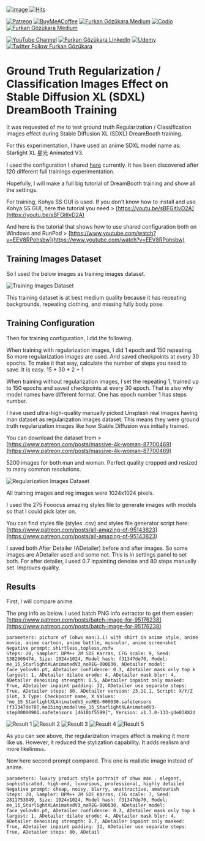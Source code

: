 
[![image](https://img.shields.io/discord/772774097734074388?label=Discord&logo=discord)](https://discord.com/servers/software-engineering-courses-secourses-772774097734074388) [![Hits](https://hits.seeyoufarm.com/api/count/incr/badge.svg?url=https%3A%2F%2Fgithub.com%2FFurkanGozukara%2FStable-Diffusion%2Fblob%2Fmain%2FGenerative-AI%2FGoogle-Gemini-AI-Full-Video-The-Only-Competitor-Against-ChatGPT-GPT-4-Number-1-On-Benchmarks.md&count_bg=%2379C83D&title_bg=%239E0F0F&icon=apachespark.svg&icon_color=%23E7E7E7&title=views&edge_flat=false)](https://hits.seeyoufarm.com) 

[![Patreon](https://img.shields.io/badge/Patreon-Support%20Me-F2EB0E?style=for-the-badge&logo=patreon)](https://www.patreon.com/SECourses) [![BuyMeACoffee](https://img.shields.io/badge/Buy%20Me%20a%20Coffee-ffdd00?style=for-the-badge&logo=buy-me-a-coffee&logoColor=black)](https://www.buymeacoffee.com/DrFurkan) [![Furkan Gözükara Medium](https://img.shields.io/badge/Medium-Follow%20Me-800080?style=for-the-badge&logo=medium&logoColor=white)](https://medium.com/@furkangozukara) [![Codio](https://img.shields.io/static/v1?style=for-the-badge&message=Articles&color=4574E0&logo=Codio&logoColor=FFFFFF&label=CivitAI)](https://civitai.com/user/SECourses/articles) [![Furkan Gözükara Medium](https://img.shields.io/badge/DeviantArt-Follow%20Me-990000?style=for-the-badge&logo=deviantart&logoColor=white)](https://www.deviantart.com/monstermmorpg)

[![YouTube Channel](https://img.shields.io/badge/YouTube-SECourses-C50C0C?style=for-the-badge&logo=youtube)](https://www.youtube.com/SECourses)  [![Furkan Gözükara LinkedIn](https://img.shields.io/badge/LinkedIn-Follow%20Me-0077B5?style=for-the-badge&logo=linkedin&logoColor=white)](https://www.linkedin.com/in/furkangozukara/)   [![Udemy](https://img.shields.io/static/v1?style=for-the-badge&message=Stable%20Diffusion%20Course&color=A435F0&logo=Udemy&logoColor=FFFFFF&label=Udemy)](https://www.udemy.com/course/stable-diffusion-dreambooth-lora-zero-to-hero/?referralCode=E327407C9BDF0CEA8156) [![Twitter Follow Furkan Gözükara](https://img.shields.io/badge/Twitter-Follow%20Me-1DA1F2?style=for-the-badge&logo=twitter&logoColor=white)](https://twitter.com/GozukaraFurkan)

# Ground Truth Regularization / Classification Images Effect on Stable Diffusion XL (SDXL) DreamBooth Training

It was requested of me to test ground truth Regularization / Classification images effect during Stable Diffusion XL (SDXL) DreamBooth training.

For this experimentation, I have used an anime SDXL model name as: Starlight XL 星光 Animated V3.

I used the configuration I shared [here](https://www.patreon.com/posts/very-best-for-of-89213064) currently. It has been discovered after 120 different full trainings experimentation.

Hopefully, I will make a full big tutorial of DreamBooth training and show all the settings.

For training, Kohya SS GUI is used. If you don’t know how to install and use Kohya SS GUI, here the tutorial you need > [https://youtu.be/sBFGitIvD2A](https://youtu.be/sBFGitIvD2A)

And here is the tutorial that shows how to use shared configuration both on Windows and RunPod > [https://www.youtube.com/watch?v=EEV8RPohsbw](https://www.youtube.com/watch?v=EEV8RPohsbw)

## Training Images Dataset

So I used the below images as training images dataset.

![Training Images Dataset](https://miro.medium.com/v2/resize:fit:1225/1*UDQgkWt1IevNLyUSCSx2aw.png)

This training dataset is at best medium quality because it has repeating backgrounds, repeating clothing, and missing fully body pose.

## Training Configuration

Then for training configuration, I did the following.

When training with regularization images, I did 1 epoch and 150 repeating. So more regularization images are used. And saved checkpoints at every 30 epochs. To make it that way, calculate the number of steps you need to save. It is easy. 15 * 30 * 2 + 1

When training without regularization images, I set the repeating 1, trained up to 150 epochs and saved checkpoints at every 30 epoch. That is also why model names have different format. One has epoch number 1 has steps number.

I have used ultra-high-quality manually picked Unsplash real images having man dataset as regularization images dataset. This means they were ground truth regularization images like how Stable Diffusion was initially trained.

You can download the dataset from > [https://www.patreon.com/posts/massive-4k-woman-87700469](https://www.patreon.com/posts/massive-4k-woman-87700469)

5200 images for both man and woman. Perfect quality cropped and resized to many common resolutions.

![Regularization Images Dataset](https://miro.medium.com/v2/resize:fit:1225/1*-R_vx1C_FjdJceD6P6wSGA.png)

All training images and reg images were 1024x1024 pixels.

I used the 275 Fooocus amazing styles file to generate images with models so that I could pick later on.

You can find styles file (styles .csv) and styles file generator script here: [https://www.patreon.com/posts/all-amazing-of-95143823](https://www.patreon.com/posts/all-amazing-of-95143823)

I saved both After Detailer (ADetailer) before and after images. So some images are ADetailer used and some not. This is in settings panel to set both. For after detailer, I used 0.7 inpainting denoise and 80 steps manually set. Improves quality.

## Results

First, I will compare anime.

The png info as below. I used batch PNG info extractor to get them easier: [https://www.patreon.com/posts/batch-image-for-95176238](https://www.patreon.com/posts/batch-image-for-95176238)

```
parameters: picture of (ohwx man:1.1) with shirt in anime style, anime movie, anime cartoon, anime battle, muscular, anime screenshot
Negative prompt: shirtless,topless,nsfw
Steps: 20, Sampler: DPM++ 2M SDE Karras, CFG scale: 9, Seed: 1382869474, Size: 1024x1024, Model hash: f31347de70, Model: me_15_StarlightXLAnimatedV3_noREG-000030, ADetailer model: face_yolov8n.pt, ADetailer confidence: 0.3, ADetailer mask only top k largest: 1, ADetailer dilate erode: 4, ADetailer mask blur: 4, ADetailer denoising strength: 0.5, ADetailer inpaint only masked: True, ADetailer inpaint padding: 32, ADetailer use separate steps: True, ADetailer steps: 80, ADetailer version: 23.11.1, Script: X/Y/Z plot, X Type: Checkpoint name, X Values: "me_15_StarlightXLAnimatedV3_noREG-000030.safetensors [f31347de70],me15img\model\me_15_StarlightXLAnimatedV3-step00000901.safetensors [4610bf5599]", Version: v1.7.0-133-gde03882d
```

![Result 1](https://miro.medium.com/v2/resize:fit:1225/1*HObcAUg7rjf0nkfcetMHxQ.png)
![Result 2](https://miro.medium.com/v2/resize:fit:1225/1*EEV1bfSrjbkn3XfeOzeIbQ.png)
![Result 3](https://miro.medium.com/v2/resize:fit:1225/1*Pak_JZm0mx4evb20lVBzzA.png)
![Result 4](https://miro.medium.com/v2/resize:fit:1225/1*ubrD1XUZNV0ZJkmWta79EQ.png)
![Result 5](https://miro.medium.com/v2/resize:fit:1225/1*G87vZ-UTwJd1xDCGyvEEnw.png)

As you can see above, the regularization images affect is making it more like us. However, it reduced the stylization capability. It adds realism and more likeliness.

Now here second prompt compared. This one is realistic image instead of anime.

```
parameters: luxury product style portrait of ohwx man . elegant, sophisticated, high-end, luxurious, professional, highly detailed
Negative prompt: cheap, noisy, blurry, unattractive, amateurish
Steps: 20, Sampler: DPM++ 2M SDE Karras, CFG scale: 7, Seed: 2811753849, Size: 1024x1024, Model hash: f31347de70, Model: me_15_StarlightXLAnimatedV3_noREG-000030, ADetailer model: face_yolov8n.pt, ADetailer confidence: 0.3, ADetailer mask only top k largest: 1, ADetailer dilate erode: 4, ADetailer mask blur: 4, ADetailer denoising strength: 0.7, ADetailer inpaint only masked: True, ADetailer inpaint padding: 32, ADetailer use separate steps: True, ADetailer steps: 80, ADetail
```
